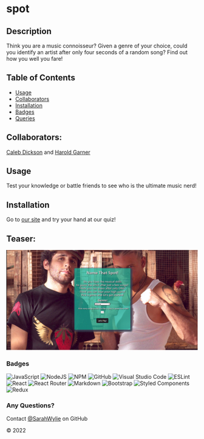 # spot
## Description
Think you are a music connoisseur? Given a genre of your choice, could you identify an artist after only four seconds of a random song? Find out how you well you fare!

## Table of Contents
* [Usage](#usage)
* [Collaborators](#collaborators)
* [Installation](#installation)
* [Badges](#badges)
* [Queries](#any-questions)

## Collaborators:
[Caleb Dickson](@tacDev-io) and [Harold Garner](@MugenZeta)

## Usage
Test your knowledge or battle friends to see who is the ultimate music nerd!

## Installation
Go to [our site](http://sarahwylie.github.io/spot) and try your hand at our quiz!

## Teaser:
![Landing Page](./src/assets/Spot.png)

### Badges
![JavaScript](https://img.shields.io/badge/javascript-%23323330.svg?style=for-the-badge&logo=javascript&logoColor=%23F7DF1E)
![NodeJS](https://img.shields.io/badge/node.js-6DA55F?style=for-the-badge&logo=node.js&logoColor=white)
![NPM](https://img.shields.io/badge/NPM-%23000000.svg?style=for-the-badge&logo=npm&logoColor=white)
![GitHub](https://img.shields.io/badge/github-%23121011.svg?style=for-the-badge&logo=github&logoColor=white)
![Visual Studio Code](https://img.shields.io/badge/Visual%20Studio%20Code-0078d7.svg?style=for-the-badge&logo=visual-studio-code&logoColor=white)
![ESLint](https://img.shields.io/badge/ESLint-4B3263?style=for-the-badge&logo=eslint&logoColor=white)
![React](https://img.shields.io/badge/react-%2320232a.svg?style=for-the-badge&logo=react&logoColor=%2361DAFB)
![React Router](https://img.shields.io/badge/React_Router-CA4245?style=for-the-badge&logo=react-router&logoColor=white)
![Markdown](https://img.shields.io/badge/markdown-%23000000.svg?style=for-the-badge&logo=markdown&logoColor=white)
![Bootstrap](https://img.shields.io/badge/bootstrap-%23563D7C.svg?style=for-the-badge&logo=bootstrap&logoColor=white)
![Styled Components](https://img.shields.io/badge/styled--components-DB7093?style=for-the-badge&logo=styled-components&logoColor=white)
![Redux](https://img.shields.io/badge/redux-%23593d88.svg?style=for-the-badge&logo=redux&logoColor=white)

### Any Questions?
Contact [@SarahWylie](https://github.com/sarahwylie) on GitHub

© 2022
